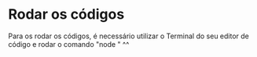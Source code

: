 # Rodar os códigos
Para os rodar os códigos, é necessário utilizar o Terminal do seu editor de código e rodar o comando "node <nome do arquivo>" ^^
